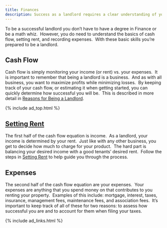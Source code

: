 ```yaml
---
title: Finances
description: Success as a landlord requires a clear understanding of your finances including cash flow, rent, and expenses.
---
```


To be a successful landlord you don&#8217;t have to have a degree in Finance or be a math whiz.  However, you do need to understand the basics of cash flow, setting rent, and recording expenses.  With these basic skills you&#8217;re prepared to be a landlord.

## Cash Flow

Cash flow is simply monitoring your income (or rent) vs. your expenses.  It is important to remember that being a landlord is a business.  And as with all business, you want to maximize profits while minimizing losses.  By keeping track of your cash flow, or estimating it when getting started, you can quickly determine how successful you will be.  This is described in more detail in [Reasons for Being a Landlord][1].

{% include ad_top.html %}

## [Setting Rent][2]

The first half of the cash flow equation is income.  As a landlord, your income is determined by your rent.  Just like with any other business, you get to decide how much to charge for your product.  The hard part is balancing your desired income with a good tenants&#8217; desired rent.  Follow the steps in [Setting Rent][2] to help guide you through the process.

## Expenses

The second half of the cash flow equation are your expenses.  Your expenses are anything that you spend money on that contributes to you renting your property.  Examples of this include: mortgage, interest, taxes, insurance, management fees, maintenance fees, and association fees.  It&#8217;s important to keep track of all of these for two reasons: to assess how successful you are and to account for them when filing your taxes.

{% include ad_links.html %}

 [1]: /landlording/reasons
 [2]: /finances/rent
